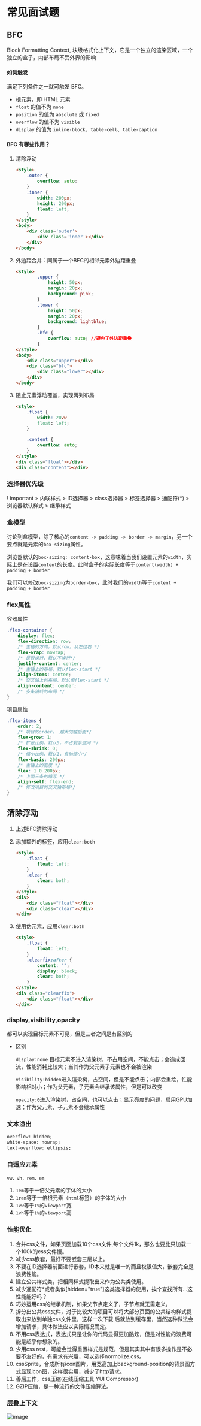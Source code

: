 # 常见面试题

## BFC

Block Formatting Context, 块级格式化上下文，它是一个独立的渲染区域，一个独立的盒子，内部布局不受外界的影响

#### 如何触发

满足下列条件之一就可触发 BFC。

- 根元素，即 HTML 元素
- `float` 的值不为 `none`
- `position` 的值为 `absolute` 或 `fixed`
- `overflow` 的值不为 `visible`
- `display` 的值为 `inline-block`、`table-cell`、`table-caption`

#### BFC 有哪些作用？

1. 清除浮动

   ```html
   <style>
       .outer {
           overflow: auto;
       }
       .inner {
           width: 200px;
           height: 200px;
           float: left;
       }
   </style>
   <body>
       <div class='outer'>
           <div class='inner'></div>
       </div>
   </body>
   ```

2. 外边距合并：同属于一个BFC的相邻元素外边距重叠

   ```html
   <style>
           .upper {
               height: 50px;
               margin: 20px;
               background: pink;
           }
           .lower {
               height: 50px;
               margin: 20px;
               background: lightblue;
           }
           .bfc {
               overflow: auto; //避免了外边距重叠
           }
   </style>
   <body>
       <div class="upper"></div>
       <div class="bfc">
           <div class="lower"></div>
       </div>
   </body>
   ```

3. 阻止元素浮动覆盖，实现两列布局

   ```html
   <style>
       .float {
           width: 20vw
           float: left;
       }
   
       .content {
           overflow: auto;
       }
   </style>
   <div class="float"></div>
   <div class="content"></div>
   ```

### 选择器优先级

! important > 内联样式 > ID选择器 > class选择器 > 标签选择器  > 通配符(*) > 浏览器默认样式 > 继承样式

### 盒模型

讨论到盒模型，除了核心的`content -> padding -> border -> margin`，另一个要点就是元素的`box-sizing`属性。

浏览器默认的`box-sizing: content-box`，这意味着当我们设置元素的`width`，实际上是在设置`content`的长度。此时盒子的实际长度等于`content(width) + padding + border`

我们可以修改`box-sizing`为`border-box`，此时我们的`width`等于`content + padding + border`

### flex属性

容器属性

```css
.flex-container {
    display: flex;
    flex-direction: row;
    /* 主轴的方向，默认row，从左往右 */
    flex-wrap: nowrap;
    /* 是否换行，默认不换行*/
    justify-content: center;
    /* 主轴上的布局，默认flex-start */
    align-items: center;
    /* 交叉轴上的布局，默认值flex-start */
    align-content: center;
    /* 多条轴线的布局 */
}
```

项目属性

```css
.flex-items {
    order: 2;
    /* 项目的order， 越大的越后面*/
    flex-grow: 1;
    /* 扩张比例，默认0，不占剩余空间 */
    flex-shrink: 0;
    /* 缩小比例，默认1，自动缩小*/
    flex-basis: 200px;
    /* 主轴上的宽度 */
    flex: 1 0 200px;
    /* 上面三条的缩写 */
    align-self: flex-end;
    /* 修改项目的交叉轴布局*/
}
```

## 清除浮动

1. 上述BFC清除浮动

2. 添加额外的标签，应用`clear:both`

   ```html
   <style>
       .float {
           float: left;
       }
       .clear {
           clear: both;
       }
   </style>
   <div>
       <div class="float"></div>
       <div class="clear"></div>
   </div>
   ```

3. 使用伪元素，应用`clear:both`

   ```html
   <style>
       .float {
           float: left;
       }
       .clearfix:after {
           content: "";
           display: block;
           clear: both;
       }
   </style>
   <div class="clearfix">
       <div class="float"></div>
   </div>
   ```

### display,visibility,opacity

都可以实现目标元素不可见，但是三者之间是有区别的

- 区别

  `display:none` 目标元素不进入渲染树，不占用空间，不能点击；会造成回流，性能消耗比较大；当其作为父元素子元素也不会被渲染

  `visibility:hidden`进入渲染树，占空间，但是不能点击；内部会重绘，性能影响相对小；作为父元素，子元素会继承该属性，但是可以改变

  `opacity:0`进入渲染树，占空间，也可以点击；显示亮度的问题，启用GPU加速；作为父元素，子元素不会继承属性

### 文本溢出

```html
overflow: hidden;
white-space: nowrap;
text-overflow: ellipsis;
```

### 自适应元素

`vw，vh，rem，em`

1. `1em`等于一倍父元素的字体的大小
2. `1rem`等于一倍根元素（`html`标签）的字体的大小
3. `1vw`等于`1%`的`viewport`宽
4. `1vh`等于`1%`的`viewport`高

### 性能优化

1. 合并css文件，如果页面加载10个css文件,每个文件1k，那么也要比只加载一个100k的css文件慢。
2. 减少css嵌套，最好不要嵌套三层以上。
3. 不要在ID选择器前面进行嵌套，ID本来就是唯一的而且权限值大，嵌套完全是浪费性能。
4. 建立公共样式类，把相同样式提取出来作为公共类使用。
5. 减少通配符*或者类似[hidden="true"]这类选择器的使用，挨个查找所有...这性能能好吗？
6. 巧妙运用css的继承机制，如果父节点定义了，子节点就无需定义。
7. 拆分出公共css文件，对于比较大的项目可以将大部分页面的公共结构样式提取出来放到单独css文件里，这样一次下载 后就放到缓存里，当然这种做法会增加请求，具体做法应以实际情况而定。
8. 不用css表达式，表达式只是让你的代码显得更加酷炫，但是对性能的浪费可能是超乎你想象的。
9. 少用css rest，可能会觉得重置样式是规范，但是其实其中有很多操作是不必要不友好的，有需求有兴趣，可以选择normolize.css。
10. cssSprite，合成所有icon图片，用宽高加上background-position的背景图方式显现icon图，这样很实用，减少了http请求。
11. 善后工作，css压缩(在线压缩工具 YUI Compressor)
12. GZIP压缩，是一种流行的文件压缩算法。

### 层叠上下文

![image](https://user-images.githubusercontent.com/52552604/125327116-5a43be80-e375-11eb-8077-e75e07d63cf9.png)
